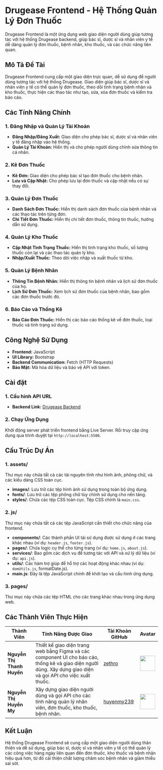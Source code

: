 # Drugease Frontend - Hệ Thống Quản Lý Đơn Thuốc

Drugease Frontend là một ứng dụng web giao diện người dùng giúp tương tác với hệ thống Drugease backend, giúp bác sĩ, dược sĩ và nhân viên y tế dễ dàng quản lý đơn thuốc, bệnh nhân, kho thuốc, và các chức năng liên quan.

## Mô Tả Đề Tài

Drugease Frontend cung cấp một giao diện trực quan, dễ sử dụng để người dùng tương tác với hệ thống Drugease. Giao diện giúp bác sĩ, dược sĩ và nhân viên y tế có thể quản lý đơn thuốc, theo dõi tình trạng bệnh nhân và kho thuốc, thực hiện các thao tác như tạo, sửa, xóa đơn thuốc và kiểm tra báo cáo.

## Các Tính Năng Chính

### 1. Đăng Nhập và Quản Lý Tài Khoản
- **Đăng Nhập/Đăng Xuất:** Giao diện cho phép bác sĩ, dược sĩ và nhân viên y tế đăng nhập vào hệ thống.
- **Quản Lý Tài Khoản:** Hiển thị và cho phép người dùng chỉnh sửa thông tin cá nhân.

### 2. Kê Đơn Thuốc
- **Kê Đơn:** Giao diện cho phép bác sĩ tạo đơn thuốc cho bệnh nhân.
- **Lưu và Cập Nhật:** Cho phép lưu lại đơn thuốc và cập nhật nếu có sự thay đổi.

### 3. Quản Lý Đơn Thuốc
- **Danh Sách Đơn Thuốc:** Hiển thị danh sách đơn thuốc của bệnh nhân và các thao tác trên từng đơn.
- **Chi Tiết Đơn Thuốc:** Hiển thị chi tiết đơn thuốc, thông tin thuốc, hướng dẫn sử dụng.

### 4. Quản Lý Kho Thuốc
- **Cập Nhật Tình Trạng Thuốc:** Hiển thị tình trạng kho thuốc, số lượng thuốc còn lại và các thao tác quản lý kho.
- **Nhập/Xuất Thuốc:** Theo dõi việc nhập và xuất thuốc từ kho.

### 5. Quản Lý Bệnh Nhân
- **Thông Tin Bệnh Nhân:** Hiển thị thông tin bệnh nhân và lịch sử đơn thuốc của họ.
- **Lịch Sử Đơn Thuốc:** Xem lịch sử đơn thuốc của bệnh nhân, bao gồm các đơn thuốc trước đó.

### 6. Báo Cáo và Thống Kê
- **Báo Cáo Đơn Thuốc:** Hiển thị các báo cáo thống kê về đơn thuốc, loại thuốc và tình trạng sử dụng.

## Công Nghệ Sử Dụng

- **Frontend:** JavaScript
- **UI Library:** Bootstrap
- **Backend Communication:** Fetch (HTTP Requests)
- **Bảo Mật:** Mã hóa dữ liệu và bảo vệ API với token.


## Cài đặt

### 1. Cấu hình API URL

- **Backend Link:** [Drugease Backend](https://github.com/huyenmy239/drugease-be)

### 2. Chạy Ứng Dụng

Khởi động server phát triển frontend bằng Live Server. Rồi truy cập ứng dụng qua trình duyệt tại `http://localhost:5500`.

## Cấu Trúc Dự Án

### 1. **assets/**
Thư mục này chứa tất cả các tài nguyên tĩnh như hình ảnh, phông chữ, và các kiểu dáng CSS toàn cục.

- **images/**:  Lưu trữ các tệp hình ảnh sử dụng trong toàn bộ ứng dụng.
- **fonts/**: Lưu trữ các tệp phông chữ tùy chỉnh sử dụng cho nền tảng.
- **styles/**: Chứa các tệp CSS toàn cục. Tệp CSS chính là `main.css`.

### 2. **js/**
Thư mục này chứa tất cả các tệp JavaScript cần thiết cho chức năng của frontend.

- **components/**: Các thành phần UI tái sử dụng được sử dụng ở các trang khác nhau (ví dụ: `header.js`, `footer.js`).
- **pages/**: Chứa logic cụ thể cho từng trang (ví dụ: `home.js`, `about.js`).
- **services/**: Bao gồm các dịch vụ để tương tác với API và xử lý dữ liệu (ví dụ: `api.js`).
- **utils/**: Các hàm trợ giúp để hỗ trợ các hoạt động khác nhau (ví dụ: `domUtils.js`, formatDate.js).
- **main.js**: Đây là tệp JavaScript chính để khởi tạo và cấu hình ứng dụng.

### 3. **pages/**
Thư mục này chứa các tệp HTML cho các trang khác nhau trong ứng dụng web.

## Các Thành Viên Thực Hiện

| Thành Viên                  | Tính Năng Được Giao                                                         | Tài Khoản GitHub                  | Avatar                                |
|------------------------------|----------------------------------------------------------------------------|-----------------------------------|---------------------------------------|
| **Nguyễn Thị Thanh Huyến**   | Thiết kế giao diện trang web bằng Figma và các component UI cho báo cáo, thống kê và giao diện người dùng. Xây dựng giao diện và gọi API cho việc xuất thuốc. | [zethro](https://github.com/zethro) | <img src="https://avatars.githubusercontent.com/zethro" width="50" height="50" /> |
| **Nguyễn Thị Huyền My**      | Xây dựng giao diện người dùng và gọi API cho các tính năng quản lý nhân viên, đơn thuốc, kho thuốc, bệnh nhân. | [huyenmy239](https://github.com/huyenmy239) | <img src="https://avatars.githubusercontent.com/huyenmy239" width="50" height="50" /> |



## Kết Luận

Hệ thống Drugease Frontend sẽ cung cấp một giao diện người dùng thân thiện và dễ sử dụng, giúp bác sĩ, dược sĩ và nhân viên y tế có thể quản lý các công việc hàng ngày liên quan đến đơn thuốc, kho thuốc và bệnh nhân hiệu quả hơn, từ đó cải thiện chất lượng chăm sóc bệnh nhân và giảm thiểu sai sót.
